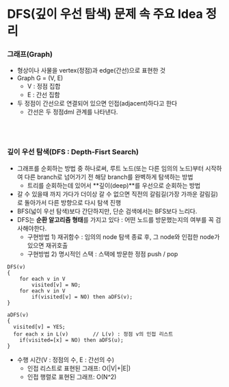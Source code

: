 # DFS(깊이 우선 탐색) 문제 속 주요 Idea 정리

### 그래프(Graph)

* 형상이나 사물을 vertex(정점)과 edge(간선)으로 표현한 것
* Graph G = (V, E)
  * V : 정점 집합
  * E : 간선 집함
* 두 정점이 간선으로 연결되어 있으면 인접(adjacent)하다고 한다
  * 간선은 두 정점dml 관계를 나타낸다.

<br><br>

### 깊이 우선 탐색(DFS : Depth-Fisrt Search)

* 그래프를 순회하는 방법 중 하나로써, 루트 노드(또는 다른 임의의 노드)부터 시작하여 다른 branch로 넘어가기 전 해당 branch를 완벽하게 탐색하는 방법
  * 트리를 순회하는데 있어서 **깊이(deep)**를 우선으로 순회하는 방법
* 갈 수 있을때 까지 가다가 더이상 갈 수 없으면 직전의 갈림길(가장 가까운 갈림길)로 돌아가서 다른 방향으로 다시 탐색 진행
* BFS(넓이 우선 탐색)보다 간단하지만, 단순 검색에서는 BFS보다 느리다.
* DFS는 **순환 알고리즘 형태**를 가지고 있다 : 어떤 노드를 방문했는지의 여부를 꼭 검사해야한다. 
  * 구현방법 1) 재귀함수 : 임의의 node 탐색 종료 후, 그 node와 인접한 node가 있으면 재귀호출
  * 구현방법 2) 명시적인 스택 : 스택에 방문한 정점 push / pop

```
DFS(v) 
{
	for each v in V
		visited[v] = NO;
	for each v in V
		if(visited[v] = NO) then aDFS(v);
}

aDFS(v)
{
  visited[v] = YES;
  for each x in L(v)		// L(v) : 정점 v의 인접 리스트
    if(visited=[x] = NO) then aDFS(u);
}
```

* 수행 시간(V : 정점의 수, E : 간선의 수)
  * 인접 리스트로 표현된 그래프: O(|V|+|E|)
  * 인접 행렬로 표현된 그래프: O(N^2)







<br>

<br>